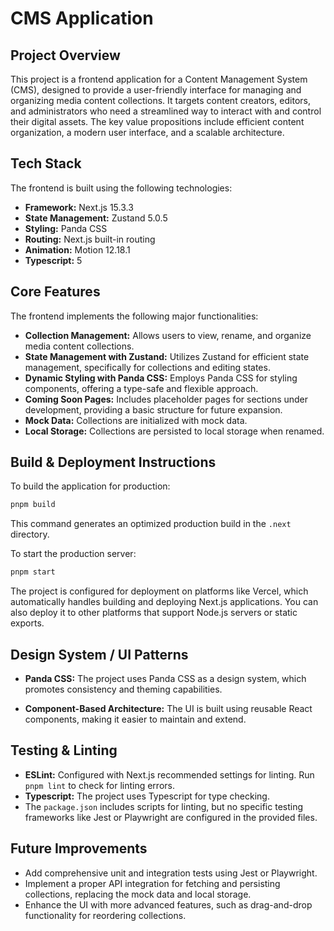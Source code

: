 # CMS Application

## Project Overview

This project is a frontend application for a Content Management System (CMS), designed to provide a user-friendly interface for managing and organizing media content collections. It targets content creators, editors, and administrators who need a streamlined way to interact with and control their digital assets. The key value propositions include efficient content organization, a modern user interface, and a scalable architecture.

## Tech Stack

The frontend is built using the following technologies:

- **Framework:** Next.js 15.3.3
- **State Management:** Zustand 5.0.5
- **Styling:** Panda CSS
- **Routing:** Next.js built-in routing
- **Animation:** Motion 12.18.1
- **Typescript:** 5

## Core Features

The frontend implements the following major functionalities:

- **Collection Management:** Allows users to view, rename, and organize media content collections.
- **State Management with Zustand:** Utilizes Zustand for efficient state management, specifically for collections and editing states.
- **Dynamic Styling with Panda CSS:** Employs Panda CSS for styling components, offering a type-safe and flexible approach.
- **Coming Soon Pages:** Includes placeholder pages for sections under development, providing a basic structure for future expansion.
- **Mock Data:** Collections are initialized with mock data.
- **Local Storage:** Collections are persisted to local storage when renamed.

## Build & Deployment Instructions

To build the application for production:

```bash
pnpm build
```

This command generates an optimized production build in the `.next` directory.

To start the production server:

```bash
pnpm start
```

The project is configured for deployment on platforms like Vercel, which automatically handles building and deploying Next.js applications. You can also deploy it to other platforms that support Node.js servers or static exports.

## Design System / UI Patterns

- **Panda CSS:** The project uses Panda CSS as a design system, which promotes consistency and theming capabilities.

- **Component-Based Architecture:** The UI is built using reusable React components, making it easier to maintain and extend.

## Testing & Linting

- **ESLint:** Configured with Next.js recommended settings for linting. Run `pnpm lint` to check for linting errors.
- **Typescript:** The project uses Typescript for type checking.
- The `package.json` includes scripts for linting, but no specific testing frameworks like Jest or Playwright are configured in the provided files.

## Future Improvements

- Add comprehensive unit and integration tests using Jest or Playwright.
- Implement a proper API integration for fetching and persisting collections, replacing the mock data and local storage.
- Enhance the UI with more advanced features, such as drag-and-drop functionality for reordering collections.
